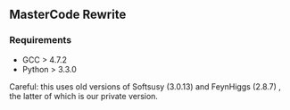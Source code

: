 ## MasterCode Rewrite
### Requirements
* GCC > 4.7.2
* Python > 3.3.0


Careful: this uses old versions of Softsusy (3.0.13) and FeynHiggs (2.8.7) , the latter of which is our private version.
